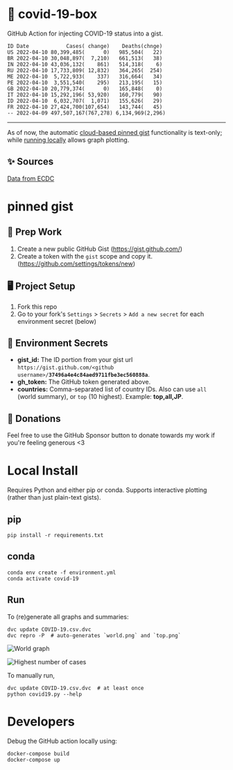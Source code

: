 # 🏥 covid-19-box

GitHub Action for injecting COVID-19 status into a gist.

```
ID Date            Cases( change)    Deaths(chnge)
US 2022-04-10 80,399,485(      0)   985,504(   22)
BR 2022-04-10 30,048,897(  7,210)   661,513(   38)
IN 2022-04-10 43,036,132(    861)   514,318(    6)
RU 2022-04-10 17,733,809( 12,832)   364,265(  254)
ME 2022-04-10  5,722,933(    337)   316,664(   34)
PE 2022-04-10  3,551,540(    295)   213,195(   15)
GB 2022-04-10 20,779,374(      0)   165,848(    0)
IT 2022-04-10 15,292,196( 53,920)   160,779(   90)
ID 2022-04-10  6,032,707(  1,071)   155,626(   29)
FR 2022-04-10 27,424,700(107,654)   143,744(   45)
-- 2022-04-09 497,507,167(767,278) 6,134,969(2,296)
```

---

As of now, the automatic [cloud-based pinned gist](#pinned-gist) functionality is text-only;
while [running locally](#local-install) allows graph plotting.

## ✨ Sources

[Data from ECDC](https://www.ecdc.europa.eu/en/publications-data/download-todays-data-geographic-distribution-covid-19-cases-worldwide)

# pinned gist

## 🎒 Prep Work
1. Create a new public GitHub Gist (https://gist.github.com/)
1. Create a token with the `gist` scope and copy it. (https://github.com/settings/tokens/new)

## 🖥 Project Setup
1. Fork this repo
1. Go to your fork's `Settings` > `Secrets` > `Add a new secret` for each environment secret (below)

## 🤫 Environment Secrets
- **gist_id:** The ID portion from your gist url `https://gist.github.com/<github username>/`**`37496a4e4c84aed9711fbe3ec560888a`**.
- **gh_token:** The GitHub token generated above.
- **countries:** Comma-separated list of country IDs. Also can use `all` (world summary), or `top` (10 highest). Example: **top,all,JP**.

## 💸 Donations

Feel free to use the GitHub Sponsor button to donate towards my work if you're feeling generous <3

# Local Install

Requires Python and either pip or conda. Supports interactive plotting (rather than just plain-text gists).

## pip

```
pip install -r requirements.txt
```

## conda

```
conda env create -f environment.yml
conda activate covid-19
```

## Run

To (re)generate all graphs and summaries:

```
dvc update COVID-19.csv.dvc
dvc repro -P  # auto-generates `world.png` and `top.png`
```

![World graph](world.png)

![Highest number of cases](top.png)

To manually run,

```
dvc update COVID-19.csv.dvc  # at least once
python covid19.py --help
```

# Developers

Debug the GitHub action locally using:

```
docker-compose build
docker-compose up
```
